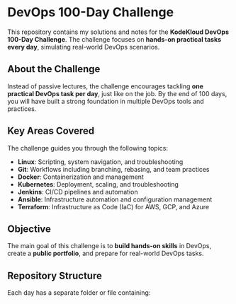 # DevOps 100-Day Challenge

This repository contains my solutions and notes for the **KodeKloud DevOps 100-Day Challenge**. The challenge focuses on **hands-on practical tasks every day**, simulating real-world DevOps scenarios.

## About the Challenge

Instead of passive lectures, the challenge encourages tackling **one practical DevOps task per day**, just like on the job. By the end of 100 days, you will have built a strong foundation in multiple DevOps tools and practices.

## Key Areas Covered

The challenge guides you through the following topics:

- **Linux**: Scripting, system navigation, and troubleshooting  
- **Git**: Workflows including branching, rebasing, and team practices  
- **Docker**: Containerization and management  
- **Kubernetes**: Deployment, scaling, and troubleshooting  
- **Jenkins**: CI/CD pipelines and automation  
- **Ansible**: Infrastructure automation and configuration management  
- **Terraform**: Infrastructure as Code (IaC) for AWS, GCP, and Azure  

## Objective

The main goal of this challenge is to **build hands-on skills** in DevOps, create a **public portfolio**, and prepare for real-world DevOps tasks.

## Repository Structure

Each day has a separate folder or file containing:

